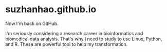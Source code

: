 # suzhanhao.github.io

Now I'm back on GitHub. 

I'm seriously considering a research career in bioinformatics and biomedical data analysis. That's why I need to study to use Linux, Python, and R. These are powerful tool to help my transformation.